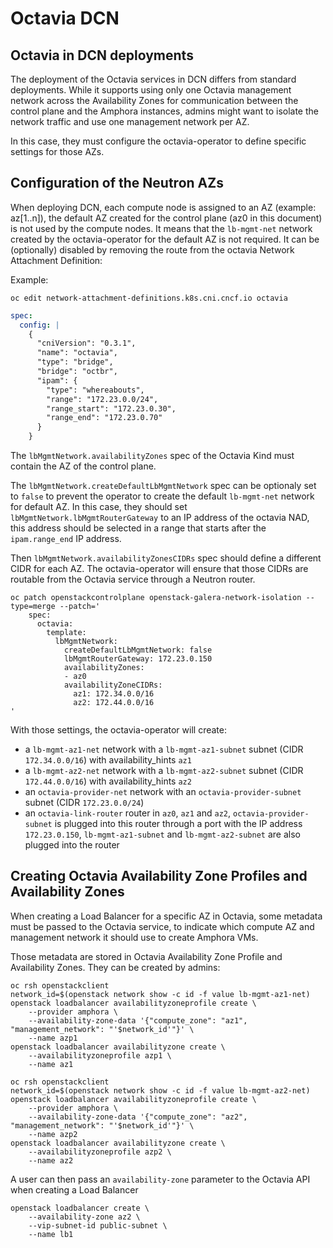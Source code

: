 # Octavia DCN

## Octavia in DCN deployments

The deployment of the Octavia services in DCN differs from standard
deployments.
While it supports using only one Octavia management network across the
Availability Zones for communication between the control plane and the Amphora
instances, admins might want to isolate the network traffic and use one
management network per AZ.

In this case, they must configure the octavia-operator to define specific
settings for those AZs.

## Configuration of the Neutron AZs

When deploying DCN, each compute node is assigned to an AZ (example: az[1..n]),
the default AZ created for the control plane (az0 in this document) is not used
by the compute nodes.
It means that the `lb-mgmt-net` network created by the octavia-operator for the
default AZ is not required.
It can be (optionally) disabled by removing the route from the octavia Network
Attachment Definition:

Example:

```shell
oc edit network-attachment-definitions.k8s.cni.cncf.io octavia
```

```yaml
spec:
  config: |
    {
      "cniVersion": "0.3.1",
      "name": "octavia",
      "type": "bridge",
      "bridge": "octbr",
      "ipam": {
        "type": "whereabouts",
        "range": "172.23.0.0/24",
        "range_start": "172.23.0.30",
        "range_end": "172.23.0.70"
      }
    }
```

The `lbMgmtNetwork.availabilityZones` spec of the Octavia Kind must contain the
AZ of the control plane.

The `lbMgmtNetwork.createDefaultLbMgmtNetwork` spec can be optionaly set to
`false` to prevent the operator to create the default `lb-mgmt-net` network for
default AZ.
In this case, they should set `lbMgmtNetwork.lbMgmtRouterGateway` to an IP
address of the octavia NAD, this address should be selected in a range that
starts after the `ipam.range_end` IP address.

Then `lbMgmtNetwork.availabilityZonesCIDRs` spec should define a different CIDR
for each AZ. The octavia-operator will ensure that those CIDRs are routable from
the Octavia service through a Neutron router.

```shell
oc patch openstackcontrolplane openstack-galera-network-isolation --type=merge --patch='
    spec:
      octavia:
        template:
          lbMgmtNetwork:
            createDefaultLbMgmtNetwork: false
            lbMgmtRouterGateway: 172.23.0.150
            availabilityZones:
            - az0
            availabilityZoneCIDRs:
              az1: 172.34.0.0/16
              az2: 172.44.0.0/16
'
```

With those settings, the octavia-operator will create:

* a `lb-mgmt-az1-net` network with a `lb-mgmt-az1-subnet` subnet (CIDR
  `172.34.0.0/16`) with availability_hints `az1`
* a `lb-mgmt-az2-net` network with a `lb-mgmt-az2-subnet` subnet (CIDR
  `172.44.0.0/16`) with availability_hints `az2`
* an `octavia-provider-net` network with an `octavia-provider-subnet` subnet
  (CIDR `172.23.0.0/24`)
* an `octavia-link-router` router in `az0`, `az1` and `az2`,
  `octavia-provider-subnet` is plugged into this router through a port with the
  IP address `172.23.0.150`, `lb-mgmt-az1-subnet` and `lb-mgmt-az2-subnet` are
  also plugged into the router

## Creating Octavia Availability Zone Profiles and Availability Zones

When creating a Load Balancer for a specific AZ in Octavia, some metadata must
be passed to the Octavia service, to indicate which compute AZ and management network it should use to create Amphora VMs.

Those metadata are stored in Octavia Availability Zone Profile and Availability
Zones. They can be created by admins:

```shell
oc rsh openstackclient
network_id=$(openstack network show -c id -f value lb-mgmt-az1-net)
openstack loadbalancer availabilityzoneprofile create \
    --provider amphora \
    --availability-zone-data '{"compute_zone": "az1", "management_network": "'$network_id'"}' \
    --name azp1
openstack loadbalancer availabilityzone create \
    --availabilityzoneprofile azp1 \
    --name az1
```

```shell
oc rsh openstackclient
network_id=$(openstack network show -c id -f value lb-mgmt-az2-net)
openstack loadbalancer availabilityzoneprofile create \
    --provider amphora \
    --availability-zone-data '{"compute_zone": "az2", "management_network": "'$network_id'"}' \
    --name azp2
openstack loadbalancer availabilityzone create \
    --availabilityzoneprofile azp2 \
    --name az2
```

A user can then pass an `availability-zone` parameter to the Octavia API when
creating a Load Balancer

```shell
openstack loadbalancer create \
    --availability-zone az2 \
    --vip-subnet-id public-subnet \
    --name lb1
```
